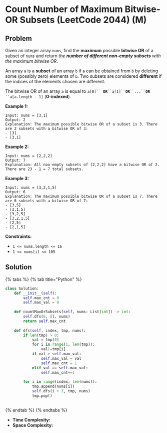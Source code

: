 # Count Number of Maximum Bitwise-OR Subsets (LeetCode 2044) (M)

## Problem

&#x20;

Given an integer array `nums`, find the **maximum** possible **bitwise OR** of a subset of `nums` and return _the **number of different non-empty subsets** with the maximum bitwise OR_.

An array `a` is a **subset** of an array `b` if `a` can be obtained from `b` by deleting some (possibly zero) elements of `b`. Two subsets are considered **different** if the indices of the elements chosen are different.

The bitwise OR of an array `a` is equal to `a[0]`` `**`OR`**` ``a[1]`` `**`OR`**` ``...`` `**`OR`**` ``a[a.length - 1]` (**0-indexed**).

&#x20;

**Example 1:**

```
Input: nums = [3,1]
Output: 2
Explanation: The maximum possible bitwise OR of a subset is 3. There are 2 subsets with a bitwise OR of 3:
- [3]
- [3,1]
```

**Example 2:**

```
Input: nums = [2,2,2]
Output: 7
Explanation: All non-empty subsets of [2,2,2] have a bitwise OR of 2. There are 23 - 1 = 7 total subsets.
```

**Example 3:**

```
Input: nums = [3,2,1,5]
Output: 6
Explanation: The maximum possible bitwise OR of a subset is 7. There are 6 subsets with a bitwise OR of 7:
- [3,5]
- [3,1,5]
- [3,2,5]
- [3,2,1,5]
- [2,5]
- [2,1,5]
```

&#x20;

**Constraints:**

* `1 <= nums.length <= 16`
* `1 <= nums[i] <= 105`

## Solution

{% tabs %}
{% tab title="Python" %}
```python
class Solution:
    def __init__(self):
        self.max_cnt = 0
        self.max_val = 0
    
    def countMaxOrSubsets(self, nums: List[int]) -> int:
        self.dfs(0, [], nums)
        return self.max_cnt
    
    def dfs(self, index, tmp, nums):
        if len(tmp) > 0:
            val = tmp[0]
            for i in range(1, len(tmp)):   
                val|=tmp[i]
            if val > self.max_val:
                self.max_val = val
                self.max_cnt = 1
            elif val == self.max_val:
                self.max_cnt+=1
     
        for i in range(index, len(nums)):
            tmp.append(nums[i])
            self.dfs(i + 1, tmp, nums)
            tmp.pop()
                
```
{% endtab %}
{% endtabs %}

* **Time Complexity:**&#x20;
* **Space Complexity:**
